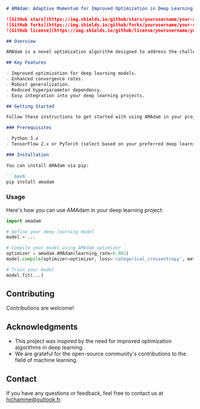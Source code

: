 
```markdown
# AMAdam: Adaptive Momentum for Improved Optimization in Deep Learning

![GitHub stars](https://img.shields.io/github/stars/yourusername/your-repo)
![GitHub forks](https://img.shields.io/github/forks/yourusername/your-repo)
![GitHub license](https://img.shields.io/github/license/yourusername/your-repo)

## Overview

AMAdam is a novel optimization algorithm designed to address the challenges of poor generalization and convergence rates in deep learning models. This repository contains the implementation of AMAdam and provides comprehensive documentation for users and developers.

## Key Features

- Improved optimization for deep learning models.
- Enhanced convergence rates.
- Robust generalization.
- Reduced hyperparameter dependency.
- Easy integration into your deep learning projects.

## Getting Started

Follow these instructions to get started with using AMAdam in your projects. 

### Prerequisites

- Python 3.x
- TensorFlow 2.x or PyTorch (select based on your preferred deep learning framework)

### Installation

You can install AMAdam via pip:

```bash
pip install amadam
```

### Usage

Here's how you can use AMAdam in your deep learning project:

```python
import amadam

# Define your deep learning model
model = ...

# Compile your model using AMAdam optimizer
optimizer = amadam.AMAdam(learning_rate=0.001)
model.compile(optimizer=optimizer, loss='categorical_crossentropy', metrics=['accuracy'])

# Train your model
model.fit(...)
```

## Contributing

Contributions are welcome! 

## Acknowledgments

- This project was inspired by the need for improved optimization algorithms in deep learning.
- We are grateful for the open-source community's contributions to the field of machine learning.

## Contact

If you have any questions or feedback, feel free to contact us at [hichamme@outlook.fr](hichamme@outlook.fr).

```
